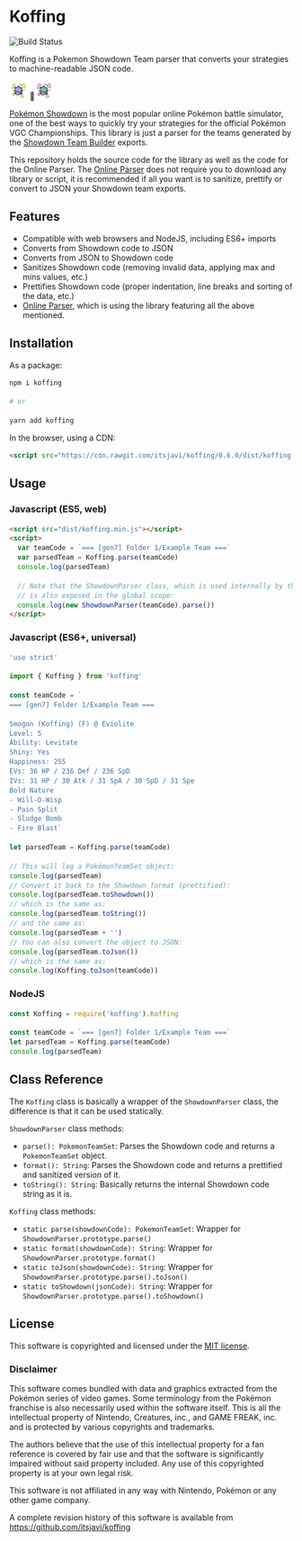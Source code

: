 # Koffing

![Build Status](https://github.com/itsjavi/koffing/actions/workflows/CI.yml/badge.svg?branch=develop)

Koffing is a Pokemon Showdown Team parser that converts your strategies to
machine-readable JSON code.

![koffing](apps/koffing-pages/public/koffing.png) 🔁![koffing](apps/koffing-pages/public/koffing-shiny.png)

[Pokémon Showdown](https://www.pokemonshowdown.com/) is the most popular online Pokémon battle simulator,
one of the best ways to quickly try your strategies for the official Pokémon VGC Championships. This library is just
a parser for the teams generated by the [Showdown Team Builder](https://play.pokemonshowdown.com/teambuilder) exports.

This repository holds the source code for the library as well as the code for the Online Parser.
The [Online Parser](https://itsjavi.github.io/koffing) does not require you to download
any library or script, it is recommended if all you want is to sanitize, prettify or convert to JSON your
Showdown team exports.

## Features

- Compatible with web browsers and NodeJS, including ES6+ imports
- Converts from Showdown code to JSON
- Converts from JSON to Showdown code
- Sanitizes Showdown code (removing invalid data, applying max and mins values, etc.)
- Prettifies Showdown code (proper indentation, line breaks and sorting of the data, etc.)
- [Online Parser](https://itsjavi.github.io/koffing), which is using the library
  featuring all the above mentioned.

## Installation

As a package:

```bash
npm i koffing

# or

yarn add koffing
```

In the browser, using a CDN:

```html
<script src="https://cdn.rawgit.com/itsjavi/koffing/0.6.0/dist/koffing.min.js"></script>
```

## Usage

### Javascript (ES5, web)

```html
<script src="dist/koffing.min.js"></script>
<script>
  var teamCode = `=== [gen7] Folder 1/Example Team ===`
  var parsedTeam = Koffing.parse(teamCode)
  console.log(parsedTeam)

  // Note that the ShowdownParser class, which is used internally by the Koffing class
  // is also exposed in the global scope:
  console.log(new ShowdownParser(teamCode).parse())
</script>
```

### Javascript (ES6+, universal)

```js
'use strict'

import { Koffing } from 'koffing'

const teamCode = `
=== [gen7] Folder 1/Example Team ===

Smogon (Koffing) (F) @ Eviolite
Level: 5
Ability: Levitate
Shiny: Yes
Happiness: 255
EVs: 36 HP / 236 Def / 236 SpD
IVs: 31 HP / 30 Atk / 31 SpA / 30 SpD / 31 Spe
Bold Nature
- Will-O-Wisp
- Pain Split
- Sludge Bomb
- Fire Blast`

let parsedTeam = Koffing.parse(teamCode)

// This will log a PokémonTeamSet object:
console.log(parsedTeam)
// Convert it back to the Showdown format (prettified):
console.log(parsedTeam.toShowdown())
// which is the same as:
console.log(parsedTeam.toString())
// and the same as:
console.log(parsedTeam + '')
// You can also convert the object to JSON:
console.log(parsedTeam.toJson())
// which is the same as:
console.log(Koffing.toJson(teamCode))
```

### NodeJS

```js
const Koffing = require('koffing').Koffing

const teamCode = `=== [gen7] Folder 1/Example Team ===`
let parsedTeam = Koffing.parse(teamCode)
console.log(parsedTeam)
```

## Class Reference

The `Koffing` class is basically a wrapper of the `ShowdownParser` class, the difference is that it can be used statically.

`ShowdownParser` class methods:

- `parse(): PokemonTeamSet`: Parses the Showdown code and returns a `PokemonTeamSet` object.
- `format(): String`: Parses the Showdown code and returns a prettified and sanitized version of it.
- `toString(): String`: Basically returns the internal Showdown code string as it is.

`Koffing` class methods:

- `static parse(showdownCode): PokemonTeamSet`: Wrapper for `ShowdownParser.prototype.parse()`
- `static format(showdownCode): String`: Wrapper for `ShowdownParser.prototype.format()`
- `static toJson(showdownCode): String`: Wrapper for `ShowdownParser.prototype.parse().toJson()`
- `static toShowdown(jsonCode): String`: Wrapper for `ShowdownParser.prototype.parse().toShowdown()`

## License

This software is copyrighted and licensed under the
[MIT license](https://github.com/itsjavi/koffing/LICENSE).

### Disclaimer

This software comes bundled with data and graphics extracted from the
Pokémon series of video games. Some terminology from the Pokémon franchise is
also necessarily used within the software itself. This is all the intellectual
property of Nintendo, Creatures, inc., and GAME FREAK, inc. and is protected by
various copyrights and trademarks.

The authors believe that the use of this intellectual property for a fan reference
is covered by fair use and that the software is significantly impaired without said
property included. Any use of this copyrighted property is at your own legal risk.

This software is not affiliated in any way with Nintendo,
Pokémon or any other game company.

A complete revision history of this software is available from
https://github.com/itsjavi/koffing
